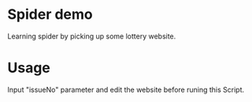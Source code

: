 # Spider demo
Learning spider by picking up some lottery website.
# Usage
Input "issueNo" parameter and edit the website before runing this Script.
